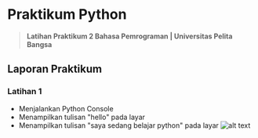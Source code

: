 # <strong>Praktikum Python</strong>
><strong> Latihan Praktikum 2 Bahasa Pemrograman | Universitas Pelita Bangsa</strong>

## <b>Laporan Praktikum</b>
### Latihan 1
* Menjalankan Python Console
*  Menampilkan tulisan "hello" pada layar
*  Menampilkan tulisan "saya sedang belajar python" pada layar
![alt text](?raw=true)





